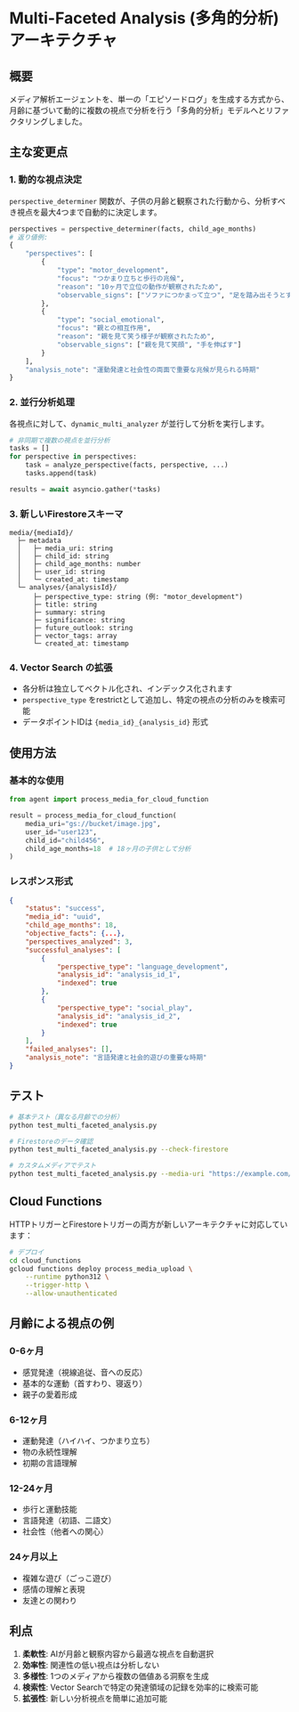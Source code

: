 # Multi-Faceted Analysis (多角的分析) アーキテクチャ

## 概要

メディア解析エージェントを、単一の「エピソードログ」を生成する方式から、月齢に基づいて動的に複数の視点で分析を行う「多角的分析」モデルへとリファクタリングしました。

## 主な変更点

### 1. 動的な視点決定

`perspective_determiner` 関数が、子供の月齢と観察された行動から、分析すべき視点を最大4つまで自動的に決定します。

```python
perspectives = perspective_determiner(facts, child_age_months)
# 返り値例:
{
    "perspectives": [
        {
            "type": "motor_development",
            "focus": "つかまり立ちと歩行の兆候",
            "reason": "10ヶ月で立位の動作が観察されたため",
            "observable_signs": ["ソファにつかまって立つ", "足を踏み出そうとする"]
        },
        {
            "type": "social_emotional",
            "focus": "親との相互作用",
            "reason": "親を見て笑う様子が観察されたため",
            "observable_signs": ["親を見て笑顔", "手を伸ばす"]
        }
    ],
    "analysis_note": "運動発達と社会性の両面で重要な兆候が見られる時期"
}
```

### 2. 並行分析処理

各視点に対して、`dynamic_multi_analyzer` が並行して分析を実行します。

```python
# 非同期で複数の視点を並行分析
tasks = []
for perspective in perspectives:
    task = analyze_perspective(facts, perspective, ...)
    tasks.append(task)

results = await asyncio.gather(*tasks)
```

### 3. 新しいFirestoreスキーマ

```
media/{mediaId}/
  ├─ metadata
  │   ├─ media_uri: string
  │   ├─ child_id: string
  │   ├─ child_age_months: number
  │   ├─ user_id: string
  │   └─ created_at: timestamp
  └─ analyses/{analysisId}/
      ├─ perspective_type: string (例: "motor_development")
      ├─ title: string
      ├─ summary: string
      ├─ significance: string
      ├─ future_outlook: string
      ├─ vector_tags: array
      └─ created_at: timestamp
```

### 4. Vector Search の拡張

- 各分析は独立してベクトル化され、インデックス化されます
- `perspective_type` をrestrictとして追加し、特定の視点の分析のみを検索可能
- データポイントIDは `{media_id}_{analysis_id}` 形式

## 使用方法

### 基本的な使用

```python
from agent import process_media_for_cloud_function

result = process_media_for_cloud_function(
    media_uri="gs://bucket/image.jpg",
    user_id="user123",
    child_id="child456",
    child_age_months=18  # 18ヶ月の子供として分析
)
```

### レスポンス形式

```json
{
    "status": "success",
    "media_id": "uuid",
    "child_age_months": 18,
    "objective_facts": {...},
    "perspectives_analyzed": 3,
    "successful_analyses": [
        {
            "perspective_type": "language_development",
            "analysis_id": "analysis_id_1",
            "indexed": true
        },
        {
            "perspective_type": "social_play",
            "analysis_id": "analysis_id_2",
            "indexed": true
        }
    ],
    "failed_analyses": [],
    "analysis_note": "言語発達と社会的遊びの重要な時期"
}
```

## テスト

```bash
# 基本テスト（異なる月齢での分析）
python test_multi_faceted_analysis.py

# Firestoreのデータ確認
python test_multi_faceted_analysis.py --check-firestore

# カスタムメディアでテスト
python test_multi_faceted_analysis.py --media-uri "https://example.com/image.jpg"
```

## Cloud Functions

HTTPトリガーとFirestoreトリガーの両方が新しいアーキテクチャに対応しています：

```bash
# デプロイ
cd cloud_functions
gcloud functions deploy process_media_upload \
    --runtime python312 \
    --trigger-http \
    --allow-unauthenticated
```

## 月齢による視点の例

### 0-6ヶ月
- 感覚発達（視線追従、音への反応）
- 基本的な運動（首すわり、寝返り）
- 親子の愛着形成

### 6-12ヶ月
- 運動発達（ハイハイ、つかまり立ち）
- 物の永続性理解
- 初期の言語理解

### 12-24ヶ月
- 歩行と運動技能
- 言語発達（初語、二語文）
- 社会性（他者への関心）

### 24ヶ月以上
- 複雑な遊び（ごっこ遊び）
- 感情の理解と表現
- 友達との関わり

## 利点

1. **柔軟性**: AIが月齢と観察内容から最適な視点を自動選択
2. **効率性**: 関連性の低い視点は分析しない
3. **多様性**: 1つのメディアから複数の価値ある洞察を生成
4. **検索性**: Vector Searchで特定の発達領域の記録を効率的に検索可能
5. **拡張性**: 新しい分析視点を簡単に追加可能